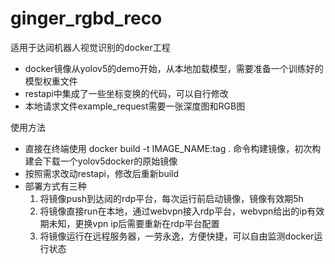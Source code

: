# ginger_rgbd_reco
适用于达闼机器人视觉识别的docker工程
+ docker镜像从yolov5的demo开始，从本地加载模型，需要准备一个训练好的模型权重文件
+ restapi中集成了一些坐标变换的代码，可以自行修改
+ 本地请求文件example_request需要一张深度图和RGB图

使用方法
+ 直接在终端使用 docker build -t IMAGE_NAME:tag . 命令构建镜像，初次构建会下载一个yolov5docker的原始镜像
+ 按照需求改动restapi，修改后重新build
+ 部署方式有三种
  1. 将镜像push到达闼的rdp平台，每次运行前启动镜像，镜像有效期5h
  2. 将镜像直接run在本地，通过webvpn接入rdp平台，webvpn给出的ip有效期未知，更换vpn ip后需要重新在rdp平台配置
  3. 将镜像运行在远程服务器，一劳永逸，方便快捷，可以自由监测docker运行状态
